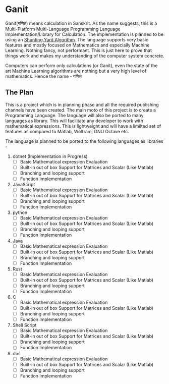 # Ganit
Ganit(गणित) means calculation in Sanskrit. As the name suggests, this is a Multi-Platform Multi-Language Programming Language Implementation/Library for Calculation. The implementation is planned to be using an [Shunting Yard Algorithm](https://en.wikipedia.org/wiki/Shunting-yard_algorithm). The language supports very basic features and mostly focused on Mathematics and especially Machine Learning. Nothing fancy, not performant. This is just here to prove that things work and makes my understanding of the computer system concrete.

Computers can perform only calculations (or Ganit), even the state of the art Machine Learning algorithms are nothing but a very high level of mathematics. Hence the name - गणित

## The Plan

This is a project which is in planning phase and all the required publishing channels have been created. The main moto of this project is to create a Programming Language. The language will also be ported to many languages as library. This will facilitate any developer to work with mathematical expressions. This is lightweight and will have a limilted set of features as compared to Matlab, Wolfram, GNU Octave etc.

The language is planned to be ported to the following languages as libraries -

1. dotnet (Implementation in Progress)
   - [ ] Basic Mathematical expression Evaluation
   - [ ] Built-in out of box Support for Matrices and Scalar (Like Matlab)
   - [ ] Branching and looping support
   - [ ] Function Implementation
  
1. JavaScript
   - [ ] Basic Mathematical expression Evaluation
   - [ ] Built-in out of box Support for Matrices and Scalar (Like Matlab)
   - [ ] Branching and looping support
   - [ ] Function Implementation
  
1. python
   - [ ] Basic Mathematical expression Evaluation
   - [ ] Built-in out of box Support for Matrices and Scalar (Like Matlab)
   - [ ] Branching and looping support
   - [ ] Function Implementation
  
1. Java
   - [ ] Basic Mathematical expression Evaluation
   - [ ] Built-in out of box Support for Matrices and Scalar (Like Matlab)
   - [ ] Branching and looping support
   - [ ] Function Implementation
  
1. Rust 
   - [ ] Basic Mathematical expression Evaluation
   - [ ] Built-in out of box Support for Matrices and Scalar (Like Matlab)
   - [ ] Branching and looping support
   - [ ] Function Implementation
  
1. C
   - [ ] Basic Mathematical expression Evaluation
   - [ ] Built-in out of box Support for Matrices and Scalar (Like Matlab)
   - [ ] Branching and looping support
   - [ ] Function Implementation
  
1. Shell Script
   - [ ] Basic Mathematical expression Evaluation
   - [ ] Built-in out of box Support for Matrices and Scalar (Like Matlab)
   - [ ] Branching and looping support
   - [ ] Function Implementation
  
1. dos
   - [ ] Basic Mathematical expression Evaluation
   - [ ] Built-in out of box Support for Matrices and Scalar (Like Matlab)
   - [ ] Branching and looping support
   - [ ] Function Implementation
